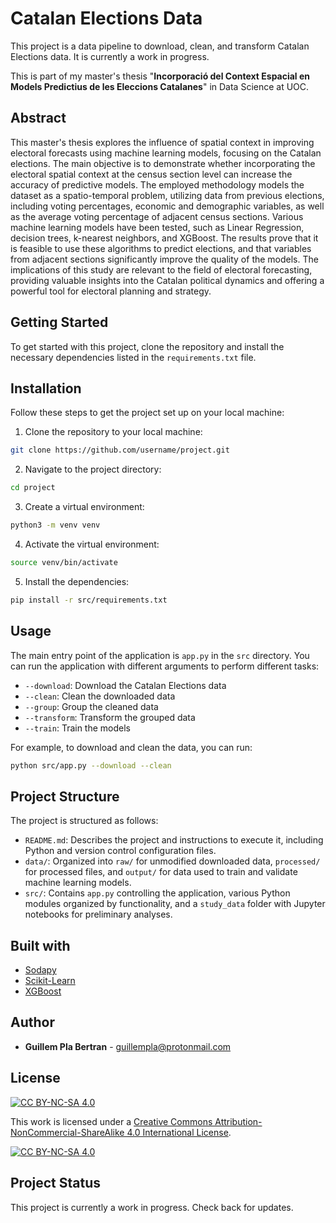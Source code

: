 # Catalan Elections Data

This project is a data pipeline to download, clean, and transform Catalan Elections data. It is currently a work in progress.

This is part of my master's thesis "**Incorporació del Context Espacial en Models Predictius de les Eleccions Catalanes**" in Data Science at UOC.

## Abstract

This master's thesis explores the influence of spatial context in improving electoral forecasts using machine learning models, focusing on the Catalan elections. The main objective is to demonstrate whether incorporating the electoral spatial context at the census section level can increase the accuracy of predictive models. The employed methodology models the dataset as a spatio-temporal problem, utilizing data from previous elections, including voting percentages, economic and demographic variables, as well as the average voting percentage of adjacent census sections. Various machine learning models have been tested, such as Linear Regression, decision trees, k-nearest neighbors, and XGBoost. The results prove that it is feasible to use these algorithms to predict elections, and that variables from adjacent sections significantly improve the quality of the models. The implications of this study are relevant to the field of electoral forecasting, providing valuable insights into the Catalan political dynamics and offering a powerful tool for electoral planning and strategy.

## Getting Started

To get started with this project, clone the repository and install the necessary dependencies listed in the `requirements.txt` file.

## Installation

Follow these steps to get the project set up on your local machine:

1. Clone the repository to your local machine:

```bash
git clone https://github.com/username/project.git
```

2. Navigate to the project directory:

```bash
cd project
```

3. Create a virtual environment:

```bash
python3 -m venv venv
```

4. Activate the virtual environment:

```bash
source venv/bin/activate
```

5. Install the dependencies:

```bash
pip install -r src/requirements.txt
```

## Usage

The main entry point of the application is `app.py` in the `src` directory. You can run the application with different arguments to perform different tasks:

- `--download`: Download the Catalan Elections data
- `--clean`: Clean the downloaded data
- `--group`: Group the cleaned data
- `--transform`: Transform the grouped data
- `--train`: Train the models

For example, to download and clean the data, you can run:

```bash
python src/app.py --download --clean
```

## Project Structure

The project is structured as follows:

- `README.md`: Describes the project and instructions to execute it, including Python and version control configuration files.
- `data/`: Organized into `raw/` for unmodified downloaded data, `processed/` for processed files, and `output/` for data used to train and validate machine learning models.
- `src/`: Contains `app.py` controlling the application, various Python modules organized by functionality, and a `study_data` folder with Jupyter notebooks for preliminary analyses.

## Built with

- [Sodapy](https://pypi.org/project/sodapy/)
- [Scikit-Learn](https://scikit-learn.org)
- [XGBoost](https://xgboost.readthedocs.io/)

## Author

- **Guillem Pla Bertran** - [guillempla@protonmail.com]()

## License

[![CC BY-NC-SA 4.0][cc-by-nc-sa-shield]][cc-by-nc-sa]

This work is licensed under a
[Creative Commons Attribution-NonCommercial-ShareAlike 4.0 International License][cc-by-nc-sa].

[![CC BY-NC-SA 4.0][cc-by-nc-sa-image]][cc-by-nc-sa]

[cc-by-nc-sa]: http://creativecommons.org/licenses/by-nc-sa/4.0/
[cc-by-nc-sa-image]: https://licensebuttons.net/l/by-nc-sa/4.0/88x31.png
[cc-by-nc-sa-shield]: https://img.shields.io/badge/License-CC%20BY--NC--SA%204.0-lightgrey.svg

## Project Status

This project is currently a work in progress. Check back for updates.